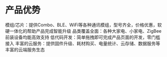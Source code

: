 # 产品优势
模组/芯片：提供Combo、BLE、WiFi等各种通讯模组，型号齐全，价格优惠，软硬一体化的帮助产品完成智能升级
品类覆盖全面：各种大家电、小家电、ZigBee前装设备均能高效支持
低代码开发：简单拖拽即可完成产品页面的开发，零门槛接入
丰富的云服务：提供固件升级、耗材购买、电量统计、云存储、数据服务等丰富的云端服务生态
